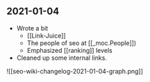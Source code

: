 ## 2021-01-04
- Wrote a bit
	- [[Link-Juice]]
	- The people of seo at [[_moc.People]])
	- Emphasized [[ranking]] levels
- Cleaned up some internal links.

![[seo-wiki-changelog-2021-01-04-graph.png]]